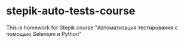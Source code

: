 # stepik-auto-tests-course
This is homework for Stepik course "Автоматизация тестирования с помощью Selenium и Python"
